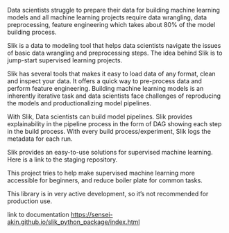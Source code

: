 Data scientists struggle to prepare their data for building machine learning models and all machine learning projects require data wrangling, data preprocessing, feature engineering which takes about 80% of the model building process.

Slik is a data to modeling tool that helps data scientists navigate the issues of basic data wrangling and preprocessing steps. The idea behind Slik is to jump-start supervised learning projects.

Slik has several tools that makes it easy to load data of any format, clean and inspect your data. It offers a quick way to pre-process data and perform feature engineering. Building machine learning models is an inherently iterative task and data scientists face challenges of reproducing the models and productionalizing model pipelines.

With Slik, Data scientists can build model pipelines. Slik provides explainability in the pipeline process in the form of DAG showing each step in the build process. With every build process/experiment, Slik logs the metadata for each run.

Slik provides an easy-to-use solutions for supervised machine learning. Here is a link to the staging repository.

This project tries to help make supervised machine learning more accessible for beginners, and reduce boiler plate for common tasks.

This library is in very active development, so it’s not recommended for production use.

link to documentation https://sensei-akin.github.io/slik_python_package/index.html
